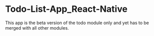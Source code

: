 # Todo-List-App_React-Native

This app is the beta version of the todo module only and yet has to be merged with all other modules.
